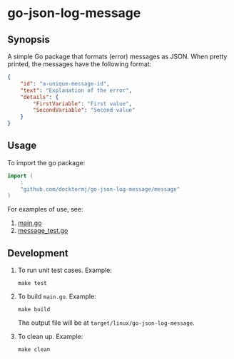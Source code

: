 # go-json-log-message

## Synopsis

A simple Go package that formats (error) messages as JSON.
When pretty printed, the messages have the following format:

```json
{
    "id": "a-unique-message-id",
    "text": "Explanation of the error",
    "details": {
        "FirstVariable": "First value",
        "SecondVariable": "Second value"
    }
}
```

## Usage

To import the go package:

```go
import (
    :
    "github.com/docktermj/go-json-log-message/message"
)
```

For examples of use, see:

1. [main.go](main.go)
1. [message_test.go](message/message_test.go)


## Development

1. To run unit test cases.
   Example:

    ```console
    make test
    ```

1. To build `main.go`.
   Example:

    ```console
    make build
    ```

   The output file will be at `target/linux/go-json-log-message`.


1. To clean up.
   Example:

    ```console
    make clean
    ```

